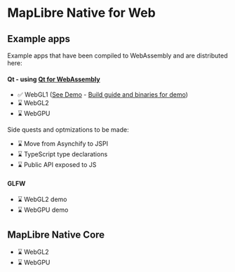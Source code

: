 # MapLibre Native for Web


## Example apps

Example apps that have been compiled to WebAssembly and are distributed here:

#### Qt - using [Qt for WebAssembly](https://doc.qt.io/qt-6/wasm.html)
- ✅ WebGL1 ([See Demo](https://maplibre-native-wasm-dist.pages.dev/qt-opengl2/) - [Build guide and binaries for demo](https://github.com/birkskyum/maplibre-native-wasm-dist/tree/main/qt-opengl2))
- ⌛ WebGL2
- ⌛ WebGPU

Side quests and optmizations to be made:
- ⌛ Move from Asynchify to JSPI
- ⌛ TypeScript type declarations
- ⌛ Public API exposed to JS

#### GLFW
- ⌛ WebGL2 demo
- ⌛ WebGPU demo

## MapLibre Native Core

- ⌛ WebGL2
- ⌛ WebGPU
